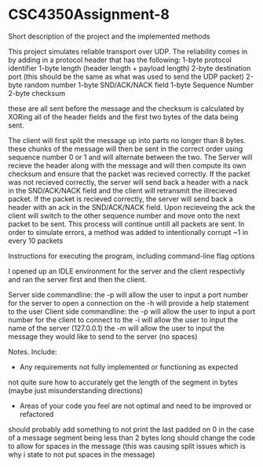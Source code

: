 # CSC4350Assignment-8
Short description of the project and the implemented methods

This project simulates reliable transport over UDP. The reliability comes in by adding in a protocol header
that has the following:
1-byte protocol identifier 
1-byte length (header length + payload length)
2-byte destination port (this should be the same as what was used to send the UDP packet)
2-byte random number
1-byte SND/ACK/NACK field
1-byte Sequence Number
2-byte checksum

these are all sent before the message and the checksum is calculated by XORing all of the header fields
and the first two bytes of the data being sent.

The client will first split the message up into parts no longer than 8 bytes. these chunks of the message will then be sent in the correct order
using sequence number 0 or 1 and will alternate between the two. The Server will recieve the header along with the message and will then
compute its own checksum and ensure that the packet was recieved correctly. If the packet was not recieved correctly, the server will send back a header
with a nack in the SND/ACK/NACK field and the client will retransmit the illrecieved packet. If the packet is recieved correctly, the server will send
back a header with an ack in the SND/ACK/NACK field. Upon recieveing the ack the client will switch to the other sequence number and move onto 
the next packet to be sent. This process will continue untill all packets are sent. In order to simulate errors, a method was added to intentionally
corrupt ~1 in every 10 packets

Instructions for executing the program, including command-line flag options

I opened up an IDLE environment for the server and the client respectivly and ran the server first and then the client.

Server side commandline: 
  the -p will allow the user to input a port number for the server to open a connection on
  the -h will provide a help statement to the user
Client side commandline:
  the -p will allow the user to input a port number for the client to connect to
  the -i will allow the user to input the name of the server (127.0.0.1)
  the -m will allow the user to input the message they would like to send to the server (no spaces)
  
 Notes. Include:
  - Any requirements not fully implemented or functioning as expected
  
  not quite sure how to accurately get the length of the segment in bytes (maybe just misunderstanding directions)
  
  - Areas of your code you feel are not optimal and need to be improved or refactored
  
  should probably add something to not print the last padded on 0 in the case of a message segment being less than 2 bytes long
  should change the code to allow for spaces in the message (this was causing split issues which is why i state to not put spaces in the message)
